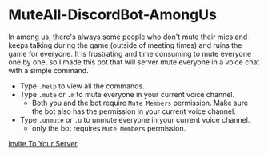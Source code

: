# MuteAll-DiscordBot-AmongUs

In among us, there's always some people who don't mute their mics and keeps talking during the game (outside of meeting times) and ruins the game for everyone. It is frustrating and time consuming to mute everyone one by one, so I made this bot that will server mute everyone in a voice chat with a simple command.

  - Type ```.help``` to view all the commands.
  - Type ```.mute``` or ```.m``` to mute everyone in your current voice channel.
    - Both you and the bot require ```Mute Members``` permission. Make sure the bot also has the permission in your current voice channel.
  - Type ```.unmute``` or ```.u``` to unmute everyone in your current voice channel.
    - only the bot requires ```Mute Members``` permission.



[Invite To Your Server](https://discord.com/oauth2/authorize?client_id=757369495953342593&scope=bot&permissions=4201472)

